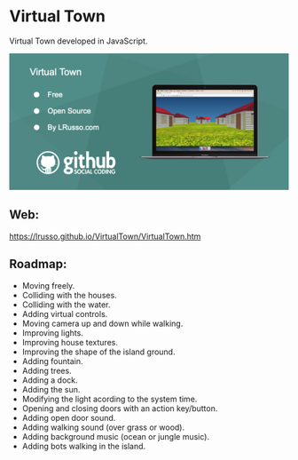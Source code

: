 # Virtual Town

Virtual Town developed in JavaScript.

![alt screenshot](https://raw.githubusercontent.com/lrusso/VirtualTown/main/VirtualTown.png)

## Web:

https://lrusso.github.io/VirtualTown/VirtualTown.htm

## Roadmap:

* Moving freely.
* Colliding with the houses.
* Colliding with the water.
* Adding virtual controls.
* Moving camera up and down while walking.
* Improving lights.
* Improving house textures.
* Improving the shape of the island ground.
* Adding fountain.
* Adding trees.
* Adding a dock.
* Adding the sun.
* Modifying the light acording to the system time.
* Opening and closing doors with an action key/button.
* Adding open door sound.
* Adding walking sound (over grass or wood).
* Adding background music (ocean or jungle music).
* Adding bots walking in the island.
